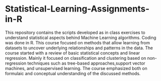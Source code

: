 # Statistical-Learning-Assignments-in-R
This repository contains the scripts developed as in class exercises to understand statistical aspects behind Machine Learning algorithms. Coding was done in R.
This course focused on methods that allow learning from datasets to uncover underlying relationships and patterns in the data.
The course started with a review of basic statistical concepts and linear regression. Mainly it focused on classification and clustering based on non-regression techniques such as tree-based approaches,support vector machines, and unsupervised learning.
The course emphasized both on formulaic and conceptual understanding of the discussed methods.

